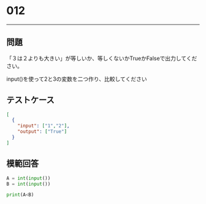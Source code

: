 # 012

---

## 問題

「３は２よりも大きい」が等しいか、等しくないかTrueかFalseで出力してください。

input()を使って2と3の変数を二つ作り、比較してください
## テストケース

```json
[
  {
    "input": ["1","2"],
    "output": ["True"]
  }
]
```

## 模範回答

```python
A = int(input())
B = int(input())

print(A<B)
```
